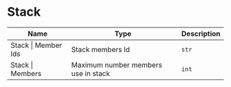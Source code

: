 # Stack

| Name | Type | Description |
| --- | --- | --- |
| <a id="stack-member-ids"></a>Stack \| Member Ids | Stack members Id | `str` |
| <a id="stack-members"></a>Stack \| Members | Maximum number members use in stack | `int` |
